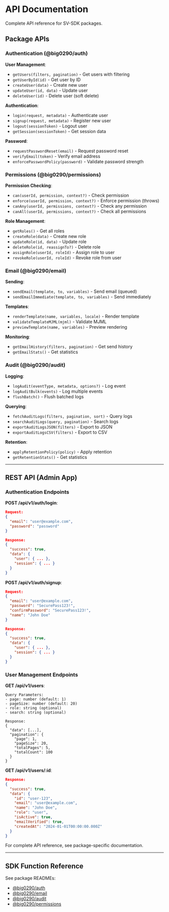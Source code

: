 # API Documentation

Complete API reference for SV-SDK packages.

## Package APIs

### Authentication (@big0290/auth)

**User Management**:

- `getUsers(filters, pagination)` - Get users with filtering
- `getUserById(id)` - Get user by ID
- `createUser(data)` - Create new user
- `updateUser(id, data)` - Update user
- `deleteUser(id)` - Delete user (soft delete)

**Authentication**:

- `login(request, metadata)` - Authenticate user
- `signup(request, metadata)` - Register new user
- `logout(sessionToken)` - Logout user
- `getSession(sessionToken)` - Get session data

**Password**:

- `requestPasswordReset(email)` - Request password reset
- `verifyEmail(token)` - Verify email address
- `enforcePasswordPolicy(password)` - Validate password strength

### Permissions (@big0290/permissions)

**Permission Checking**:

- `can(userId, permission, context?)` - Check permission
- `enforce(userId, permission, context?)` - Enforce permission (throws)
- `canAny(userId, permissions, context?)` - Check any permission
- `canAll(userId, permissions, context?)` - Check all permissions

**Role Management**:

- `getRoles()` - Get all roles
- `createRole(data)` - Create new role
- `updateRole(id, data)` - Update role
- `deleteRole(id, reassignTo?)` - Delete role
- `assignRole(userId, roleId)` - Assign role to user
- `revokeRole(userId, roleId)` - Revoke role from user

### Email (@big0290/email)

**Sending**:

- `sendEmail(template, to, variables)` - Send email (queued)
- `sendEmailImmediate(template, to, variables)` - Send immediately

**Templates**:

- `renderTemplate(name, variables, locale)` - Render template
- `validateTemplateMJML(mjml)` - Validate MJML
- `previewTemplate(name, variables)` - Preview rendering

**Monitoring**:

- `getEmailHistory(filters, pagination)` - Get send history
- `getEmailStats()` - Get statistics

### Audit (@big0290/audit)

**Logging**:

- `logAudit(eventType, metadata, options?)` - Log event
- `logAuditBulk(events)` - Log multiple events
- `flushBatch()` - Flush batched logs

**Querying**:

- `fetchAuditLogs(filters, pagination, sort)` - Query logs
- `searchAuditLogs(query, pagination)` - Search logs
- `exportAuditLogsJSON(filters)` - Export to JSON
- `exportAuditLogsCSV(filters)` - Export to CSV

**Retention**:

- `applyRetentionPolicy(policy)` - Apply retention
- `getRetentionStats()` - Get statistics

---

## REST API (Admin App)

### Authentication Endpoints

**POST /api/v1/auth/login**:

```json
Request:
{
  "email": "user@example.com",
  "password": "password"
}

Response:
{
  "success": true,
  "data": {
    "user": { ... },
    "session": { ... }
  }
}
```

**POST /api/v1/auth/signup**:

```json
Request:
{
  "email": "user@example.com",
  "password": "SecurePass123!",
  "confirmPassword": "SecurePass123!",
  "name": "John Doe"
}

Response:
{
  "success": true,
  "data": {
    "user": { ... },
    "session": { ... }
  }
}
```

### User Management Endpoints

**GET /api/v1/users**:

```
Query Parameters:
- page: number (default: 1)
- pageSize: number (default: 20)
- role: string (optional)
- search: string (optional)

Response:
{
  "data": [...],
  "pagination": {
    "page": 1,
    "pageSize": 20,
    "totalPages": 5,
    "totalCount": 100
  }
}
```

**GET /api/v1/users/:id**:

```json
Response:
{
  "success": true,
  "data": {
    "id": "user-123",
    "email": "user@example.com",
    "name": "John Doe",
    "role": "user",
    "isActive": true,
    "emailVerified": true,
    "createdAt": "2024-01-01T00:00:00.000Z"
  }
}
```

For complete API reference, see package-specific documentation.

---

## SDK Function Reference

See package READMEs:

- [@big0290/auth](../packages/auth/README.md)
- [@big0290/email](../packages/email/README.md)
- [@big0290/audit](../packages/audit/README.md)
- [@big0290/permissions](../packages/permissions/README.md)
